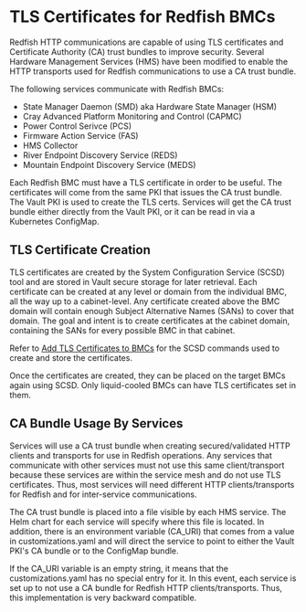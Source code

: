 # TLS Certificates for Redfish BMCs

Redfish HTTP communications are capable of using TLS certificates and Certificate Authority \(CA\) trust
bundles to improve security. Several Hardware Management Services \(HMS\) have been modified to enable the
HTTP transports used for Redfish communications to use a CA trust bundle.

The following services communicate with Redfish BMCs:

- State Manager Daemon \(SMD\) aka Hardware State Manager \(HSM\)
- Cray Advanced Platform Monitoring and Control \(CAPMC\)
- Power Control Serivce \(PCS\)
- Firmware Action Service \(FAS\)
- HMS Collector
- River Endpoint Discovery Service \(REDS\)
- Mountain Endpoint Discovery Service \(MEDS\)

Each Redfish BMC must have a TLS certificate in order to be useful. The certificates will come from the same
PKI that issues the CA trust bundle. The Vault PKI is used to create the TLS certs. Services will get the CA
trust bundle either directly from the Vault PKI, or it can be read in via a Kubernetes ConfigMap.

## TLS Certificate Creation

TLS certificates are created by the System Configuration Service \(SCSD\) tool and are stored in Vault secure
storage for later retrieval. Each certificate can be created at any level or domain from the individual BMC,
all the way up to a cabinet-level. Any certificate created above the BMC domain will contain enough Subject
Alternative Names \(SANs\) to cover that domain. The goal and intent is to create certificates at the cabinet
domain, containing the SANs for every possible BMC in that cabinet.

Refer to [Add TLS Certificates to BMCs](Add_TLS_Certificates_to_BMCs.md) for the SCSD commands used to create
and store the certificates.

Once the certificates are created, they can be placed on the target BMCs again using SCSD. Only liquid-cooled
BMCs can have TLS certificates set in them.

## CA Bundle Usage By Services

Services will use a CA trust bundle when creating secured/validated HTTP clients and transports for use in
Redfish operations. Any services that communicate with other services must not use this same client/transport
because these services are within the service mesh and do not use TLS certificates. Thus, most services will
need different HTTP clients/transports for Redfish and for inter-service communications.

The CA trust bundle is placed into a file visible by each HMS service. The Helm chart for each service will
specify where this file is located. In addition, there is an environment variable \(CA\_URI\) that comes from
a value in customizations.yaml and will direct the service to point to either the Vault PKI's CA bundle or to
the ConfigMap bundle.

If the CA\_URI variable is an empty string, it means that the customizations.yaml has no special entry for it.
In this event, each service is set up to not use a CA bundle for Redfish HTTP clients/transports. Thus, this
implementation is very backward compatible.
